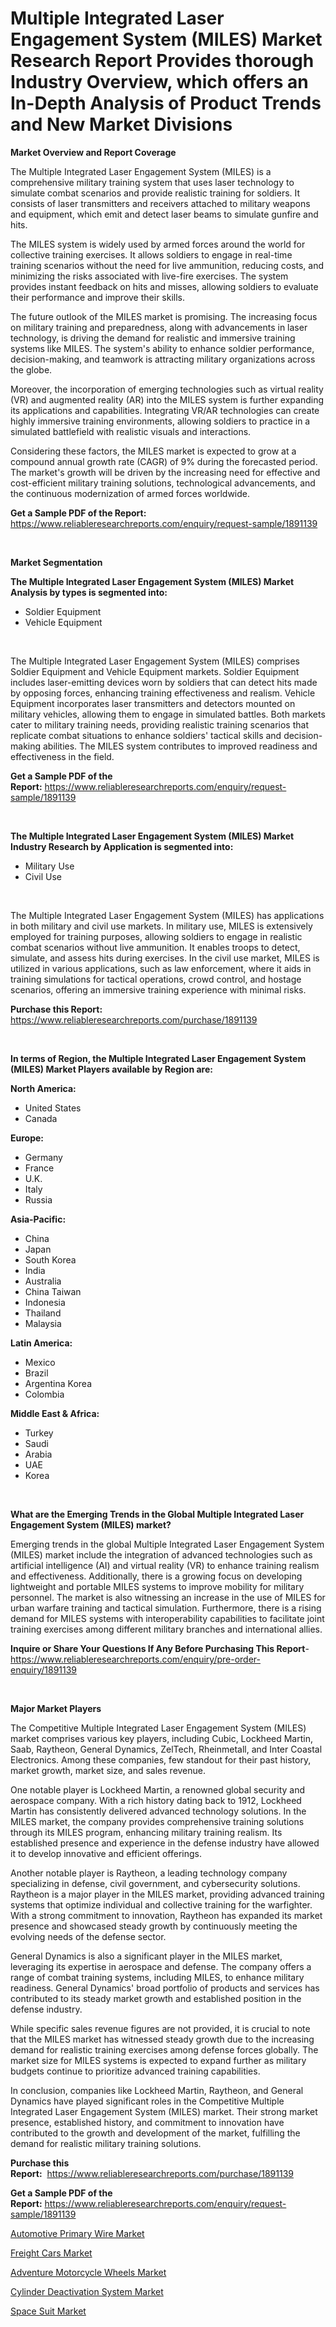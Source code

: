 <p><h1>Multiple Integrated Laser Engagement System (MILES) Market Research Report Provides thorough Industry Overview, which offers an In-Depth Analysis of Product Trends and New Market Divisions</h1></p><p><strong>Market Overview and Report Coverage</strong></p>
<p><p>The Multiple Integrated Laser Engagement System (MILES) is a comprehensive military training system that uses laser technology to simulate combat scenarios and provide realistic training for soldiers. It consists of laser transmitters and receivers attached to military weapons and equipment, which emit and detect laser beams to simulate gunfire and hits.</p><p>The MILES system is widely used by armed forces around the world for collective training exercises. It allows soldiers to engage in real-time training scenarios without the need for live ammunition, reducing costs, and minimizing the risks associated with live-fire exercises. The system provides instant feedback on hits and misses, allowing soldiers to evaluate their performance and improve their skills.</p><p>The future outlook of the MILES market is promising. The increasing focus on military training and preparedness, along with advancements in laser technology, is driving the demand for realistic and immersive training systems like MILES. The system's ability to enhance soldier performance, decision-making, and teamwork is attracting military organizations across the globe.</p><p>Moreover, the incorporation of emerging technologies such as virtual reality (VR) and augmented reality (AR) into the MILES system is further expanding its applications and capabilities. Integrating VR/AR technologies can create highly immersive training environments, allowing soldiers to practice in a simulated battlefield with realistic visuals and interactions.</p><p>Considering these factors, the MILES market is expected to grow at a compound annual growth rate (CAGR) of 9% during the forecasted period. The market's growth will be driven by the increasing need for effective and cost-efficient military training solutions, technological advancements, and the continuous modernization of armed forces worldwide.</p></p>
<p><strong>Get a Sample PDF of the Report:</strong> <a href="https://www.reliableresearchreports.com/enquiry/request-sample/1891139">https://www.reliableresearchreports.com/enquiry/request-sample/1891139</a></p>
<p>&nbsp;</p>
<p><strong>Market Segmentation</strong></p>
<p><strong>The Multiple Integrated Laser Engagement System (MILES) Market Analysis by types is segmented into:</strong></p>
<p><ul><li>Soldier Equipment</li><li>Vehicle Equipment</li></ul></p>
<p>&nbsp;</p>
<p><p>The Multiple Integrated Laser Engagement System (MILES) comprises Soldier Equipment and Vehicle Equipment markets. Soldier Equipment includes laser-emitting devices worn by soldiers that can detect hits made by opposing forces, enhancing training effectiveness and realism. Vehicle Equipment incorporates laser transmitters and detectors mounted on military vehicles, allowing them to engage in simulated battles. Both markets cater to military training needs, providing realistic training scenarios that replicate combat situations to enhance soldiers' tactical skills and decision-making abilities. The MILES system contributes to improved readiness and effectiveness in the field.</p></p>
<p><strong>Get a Sample PDF of the Report:</strong>&nbsp;<a href="https://www.reliableresearchreports.com/enquiry/request-sample/1891139">https://www.reliableresearchreports.com/enquiry/request-sample/1891139</a></p>
<p>&nbsp;</p>
<p><strong>The Multiple Integrated Laser Engagement System (MILES) Market Industry Research by Application is segmented into:</strong></p>
<p><ul><li>Military Use</li><li>Civil Use</li></ul></p>
<p>&nbsp;</p>
<p><p>The Multiple Integrated Laser Engagement System (MILES) has applications in both military and civil use markets. In military use, MILES is extensively employed for training purposes, allowing soldiers to engage in realistic combat scenarios without live ammunition. It enables troops to detect, simulate, and assess hits during exercises. In the civil use market, MILES is utilized in various applications, such as law enforcement, where it aids in training simulations for tactical operations, crowd control, and hostage scenarios, offering an immersive training experience with minimal risks.</p></p>
<p><strong>Purchase this Report:</strong>&nbsp; <a href="https://www.reliableresearchreports.com/purchase/1891139">https://www.reliableresearchreports.com/purchase/1891139</a></p>
<p>&nbsp;</p>
<p><strong>In terms of Region, the Multiple Integrated Laser Engagement System (MILES) Market Players available by Region are:</strong></p>
<p>
    <p> <strong> North America: </strong>
        <ul>
            <li>United States</li>
            <li>Canada</li>
        </ul>
        </p> 
    <p> <strong> Europe: </strong>
        <ul>
            <li>Germany</li>
            <li>France</li>
            <li>U.K.</li>
            <li>Italy</li>
            <li>Russia</li>
        </ul>
        </p> 
    <p> <strong> Asia-Pacific: </strong>
        <ul>
            <li>China</li>
            <li>Japan</li>
            <li>South Korea</li>
            <li>India</li>
            <li>Australia</li>
            <li>China Taiwan</li>
            <li>Indonesia</li>
            <li>Thailand</li>
            <li>Malaysia</li>
        </ul>
        </p> 
    <p> <strong> Latin America: </strong>
        <ul>
            <li>Mexico</li>
            <li>Brazil</li>
            <li>Argentina Korea</li>
            <li>Colombia</li>
        </ul>
        </p> 
    <p> <strong> Middle East & Africa: </strong>
        <ul>
            <li>Turkey</li>
            <li>Saudi</li>
            <li>Arabia</li>
            <li>UAE</li>
            <li>Korea</li>
        </ul>
    </p>
    </p>
<p>&nbsp;</p>
<p><strong>What are the Emerging Trends in the Global Multiple Integrated Laser Engagement System (MILES) market?</strong></p>
<p><p>Emerging trends in the global Multiple Integrated Laser Engagement System (MILES) market include the integration of advanced technologies such as artificial intelligence (AI) and virtual reality (VR) to enhance training realism and effectiveness. Additionally, there is a growing focus on developing lightweight and portable MILES systems to improve mobility for military personnel. The market is also witnessing an increase in the use of MILES for urban warfare training and tactical simulation. Furthermore, there is a rising demand for MILES systems with interoperability capabilities to facilitate joint training exercises among different military branches and international allies.</p></p>
<p><strong>Inquire or Share Your Questions If Any Before Purchasing This Report</strong>- <a href="https://www.reliableresearchreports.com/enquiry/pre-order-enquiry/1891139">https://www.reliableresearchreports.com/enquiry/pre-order-enquiry/1891139</a></p>
<p>&nbsp;</p>
<p><strong>Major Market Players</strong></p>
<p><p>The Competitive Multiple Integrated Laser Engagement System (MILES) market comprises various key players, including Cubic, Lockheed Martin, Saab, Raytheon, General Dynamics, ZelTech, Rheinmetall, and Inter Coastal Electronics. Among these companies, few standout for their past history, market growth, market size, and sales revenue.</p><p>One notable player is Lockheed Martin, a renowned global security and aerospace company. With a rich history dating back to 1912, Lockheed Martin has consistently delivered advanced technology solutions. In the MILES market, the company provides comprehensive training solutions through its MILES program, enhancing military training realism. Its established presence and experience in the defense industry have allowed it to develop innovative and efficient offerings.</p><p>Another notable player is Raytheon, a leading technology company specializing in defense, civil government, and cybersecurity solutions. Raytheon is a major player in the MILES market, providing advanced training systems that optimize individual and collective training for the warfighter. With a strong commitment to innovation, Raytheon has expanded its market presence and showcased steady growth by continuously meeting the evolving needs of the defense sector.</p><p>General Dynamics is also a significant player in the MILES market, leveraging its expertise in aerospace and defense. The company offers a range of combat training systems, including MILES, to enhance military readiness. General Dynamics' broad portfolio of products and services has contributed to its steady market growth and established position in the defense industry.</p><p>While specific sales revenue figures are not provided, it is crucial to note that the MILES market has witnessed steady growth due to the increasing demand for realistic training exercises among defense forces globally. The market size for MILES systems is expected to expand further as military budgets continue to prioritize advanced training capabilities.</p><p>In conclusion, companies like Lockheed Martin, Raytheon, and General Dynamics have played significant roles in the Competitive Multiple Integrated Laser Engagement System (MILES) market. Their strong market presence, established history, and commitment to innovation have contributed to the growth and development of the market, fulfilling the demand for realistic military training solutions.</p></p>
<p><strong>Purchase this Report:</strong>&nbsp;&nbsp;<a href="https://www.reliableresearchreports.com/purchase/1891139">https://www.reliableresearchreports.com/purchase/1891139</a></p>
<p></p>
<p><strong>Get a Sample PDF of the Report:</strong>&nbsp;<a href="https://www.reliableresearchreports.com/enquiry/request-sample/1891139">https://www.reliableresearchreports.com/enquiry/request-sample/1891139</a></p>
<p><p><a href="https://medium.com/@evalynkoepp98698/automotive-primary-wire-nbsp-market-focuses-on-market-share-size-and-projected-forecast-till-2030-ed70a0551b98">Automotive Primary Wire Market</a></p><p><a href="https://medium.com/@lulukerluke/freight-cars-market-report-reveals-the-latest-trends-and-growth-opportunities-of-this-market-be700c8d558b">Freight Cars Market</a></p><p><a href="https://medium.com/@drakesporer988/adventure-motorcycle-wheels-market-size-reveals-the-best-marketing-channels-in-global-industry-eb33e3d1e48e">Adventure Motorcycle Wheels Market</a></p><p><a href="https://medium.com/@shanieprice69879/cylinder-deactivation-system-market-analysis-and-sze-forecasted-for-period-from-2023-to-2030-9bb648e38425">Cylinder Deactivation System Market</a></p><p><a href="https://medium.com/@cletaturner879789/space-suit-market-exploring-market-share-market-trends-and-future-growth-804986302d95">Space Suit Market</a></p></p>